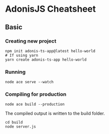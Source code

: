 # AdonisJS Cheatsheet

## Basic 

### Creating new project 

```
npm init adonis-ts-app@latest hello-world
# If using yarn
yarn create adonis-ts-app hello-world
```

### Running 

```
node ace serve --watch
```

### Compiling for production 

```
node ace build --production
```

The compiled output is written to the build folder. 

```
cd build
node server.js
```
